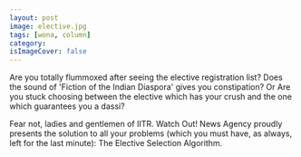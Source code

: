 ```yaml
---
layout: post
image: elective.jpg
tags: [wona, column]
category: 
isImageCover: false
---
```


Are you totally flummoxed after seeing the elective registration list?
Does the sound of 'Fiction of the Indian Diaspora' gives you constipation?
Or
Are you stuck choosing between the elective which has your crush and the one which guarantees you a dassi?

Fear not, ladies and gentlemen of IITR. Watch Out! News Agency proudly presents the solution to all your problems (which you must have, as always, left for the last minute): The Elective Selection Algorithm.